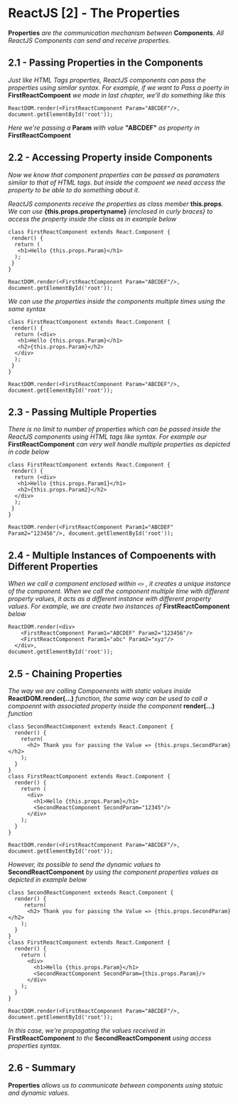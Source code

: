 # ReactJS [2] - The Properties

__Properties__  _are the communication mechanism between_ __Components__. _All ReactJS Components can send and receive properties_.

## 2.1 - Passing Properties in the Components

_Just like HTML Tags properties, ReactJS components can pass the properties using similar syntax. For example, if we want to Pass a poerty in_ __FirstReactCompoent__ _we made in last chapter, we'll do something like this_

```
ReactDOM.render(<FirstReactComponent Param="ABCDEF"/>, document.getElementById('root'));
```
_Here we're passing a_ __Param__ _with value_ __"ABCDEF"__ _as property in_ __FirstReactCompoent__

## 2.2 - Accessing Property inside Components

_Now we know that component properties can be passed as paramaters similar to that of HTML tags. but inside the compoent we need access the property to be able to do something about it_.

_ReactJS components receive the properties as class member_ __this.props__. _We can use_  __{this.props.propertyname}__ _(enclosed in curly braces} to access the property inside the class as in example below_

```
class FirstReactComponent extends React.Component {
 render() {
  return (
   <h1>Hello {this.props.Param}</h1>
  );
 }
}

ReactDOM.render(<FirstReactComponent Param="ABCDEF"/>, document.getElementById('root'));

```
_We can use the properties inside the components multiple times using the same syntax_

```
class FirstReactComponent extends React.Component {
 render() {
  return (<div>
   <h1>Hello {this.props.Param}</h1>
   <h2>{this.props.Param}</h2>
  </div>
  );
 }
}

ReactDOM.render(<FirstReactComponent Param="ABCDEF"/>, document.getElementById('root'));

```

## 2.3 - Passing Multiple Properties

_There is no limit to number of properties which can be passed inside the ReactJS components using HTML tags like syntax. For example our_ __FirstReactComponent__ _can very well handle multiple properties as depicted in code below_

```
class FirstReactComponent extends React.Component {
 render() {
  return (<div>
   <h1>Hello {this.props.Param1}</h1>
   <h2>{this.props.Param2}</h2>
  </div>
  );
 }
}

ReactDOM.render(<FirstReactComponent Param1="ABCDEF" Param2="123456"/>, document.getElementById('root'));

```

## 2.4 - Multiple Instances of Compoenents with Different Properties

_When we call a component enclosed within_ ```<>``` _, it creates a unique instance of the component. When we call the component multiple time with different property values, it acts as a different instance with different property values. For example, we are create two instances of_ __FirstReactComponent__ _below_

```
ReactDOM.render(<div>
    <FirstReactComponent Param1="ABCDEF" Param2="123456"/>
    <FirstReactComponent Param1="abc" Param2="xyz"/>
  </div>,
document.getElementById('root'));
```

## 2.5 - Chaining Properties

_The way we are calling Compoenents with static values inside_ __ReactDOM.render(...)__ _function, the same way can be used to call a compoennt with associated property inside the component_ __render(...)__ _function_

```
class SecondReactComponent extends React.Component {
  render() {
    return(
      <h2> Thank you for passing the Value => {this.props.SecondParam} </h2>
    );
  }
}   
class FirstReactComponent extends React.Component {
  render() {
    return (
      <div>
        <h1>Hello {this.props.Param}</h1>
        <SecondReactComponent SecondParam="12345"/>
      </div>
    );
  }
}

ReactDOM.render(<FirstReactComponent Param="ABCDEF"/>, document.getElementById('root'));

```
_However, its possible to send the dynamic values to_ __SecondReactComponent__ _by using the component properties values as depicted in example below_

```
class SecondReactComponent extends React.Component {
  render() {
     return(
      <h2> Thank you for passing the Value => {this.props.SecondParam} </h2>
    );
  }
}   
class FirstReactComponent extends React.Component {
  render() {
    return (
      <div>
        <h1>Hello {this.props.Param}</h1>
        <SecondReactComponent SecondParam={this.props.Param}/>
      </div>
    );
  }
}

ReactDOM.render(<FirstReactComponent Param="ABCDEF"/>, document.getElementById('root'));

```
_In this case, we're propagating the values received in_ __FirstReactComponent__ _to the_ __SecondReactComponent__ _using access properties syntax._ 

## 2.6 - Summary 

__Properties__ _allows us to communicate between components using statuic and dynamic values._
